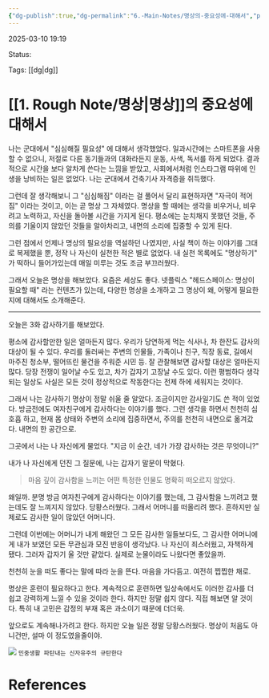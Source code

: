 ```yaml
---
{"dg-publish":true,"dg-permalink":"6.-Main-Notes/명상의-중요성에-대해서","permalink":"/6.-Main-Notes/명상의-중요성에-대해서/"}
---
```


2025-03-10 19:19

Status: 

Tags: [[dg\|dg]] 

# [[1. Rough Note/명상\|명상]]의 중요성에 대해서
나는 군대에서 "심심해질 필요성" 에 대해서 생각했었다. 일과시간에는 스마트폰을 사용할 수 없으니, 저절로 다른 동기들과의 대화라든지 운동, 사색, 독서를 하게 되었다. 결과적으로 시간을 보다 알차게 쓴다는 느낌을 받았고, 사회에서처럼 인스타그램 따위에 인생을 낭비하는 일은 없었다. 나는 군대에서 건축기사 자격증을 취득했다.

그런데 잘 생각해보니 그 "심심해짐" 이라는 걸 풀어서 달리 표현하자면 "자극이 적어짐" 이라는 것이고, 이는 곧 명상 그 자체였다. 명상을 할 때에는 생각을 비우거나, 비우려고 노력하고, 자신을 돌아볼 시간을 가지게 된다. 평소에는 눈치채지 못했던 것들, 주의를 기울이지 않았던 것들을 알아차리고, 내면의 소리에 집중할 수 있게 된다.

그런 점에서 언제나 명상의 필요성을 역설하던 나였지만, 사실 책이 하는 이야기를 그대로 복제했을 뿐, 정작 나 자신이 실천한 적은 별로 없었다. 내 실천 목록에도 "명상하기" 가 떡하니 들어가있는데 매일 미루는 것도 조금 부끄러웠다.

그래서 오늘은 명상을 해보았다. 요즘은 세상도 좋다. 넷플릭스 "헤드스페이스: 명상이 필요할 때" 라는 컨텐츠가 있는데, 다양한 명상을 소개하고 그 명상이 왜, 어떻게 필요한지에 대해서도 소개해준다.

---

오늘은 3화 감사하기를 해보았다.

평소에 감사할만한 일은 얼마든지 많다. 우리가 당연하게 먹는 식사나, 차 한잔도 감사의 대상이 될 수 있다. 우리를 둘러싸는 주변의 인물들, 가족이나 친구, 직장 동료, 길에서 마주친 청소부, 떨어뜨린 물건을 주워준 시민 등. 잘 관찰해보면 감사할 대상은 얼마든지 많다. 당장 전쟁이 일어날 수도 있고, 차가 갑자기 고장날 수도 있다. 이런 평범하다 생각되는 일상도 사실은 모든 것이 정상적으로 작동한다는 전제 하에 세워지는 것이다.

그래서 나는 감사하기 명상이 정말 쉬울 줄 알았다. 조금이지만 감사일기도 쓴 적이 있었다. 방금전에도 여자친구에게 감사하다는 이야기를 했다. 그런 생각을 하면서 천천히 심호흡 하고, 현재 몸 상태와 주변의 소리에 집중하면서, 주의를 천천히 내면으로 옮겨갔다. 내면의 한 공간으로.

그곳에서 나는 나 자신에게 물었다. "지금 이 순간, 네가 가장 감사하는 것은 무엇이니?"

내가 나 자신에게 던진 그 질문에, 나는 갑자기 말문이 막혔다.

>  마음 깊이 감사함을 느끼는 어떤 특정한 인물도 명확히 떠오르지 않았다. 

왜일까. 분명 방금 여자친구에게 감사하다는 이야기를 했는데, 그 감사함을 느끼려고 했는데도 잘 느껴지지 않았다. 당황스러웠다. 그래서 어머니를 떠올리려 했다. 흔하지만 실제로도 감사한 일이 많았던 어머니다.

그런데 이번에는 어머니가 내게 해왔던 그 모든 감사한 일들보다도, 그 감사한 어머니에게 내가 보였던 모든 무관심과 모진 반응이 생각났다. 나 자신이 죄스러웠고, 자책하게 됐다. 그러자 갑자기 울 것만 같았다. 실제로 눈물이라도 나왔다면 좋았을까.

천천히 눈을 떠도 좋다는 말에 따라 눈을 뜬다. 마음을 가다듬고. 여전히 찝찝한 채로.

명상은 훈련이 필요하다고 한다. 계속적으로 훈련하면 일상속에서도 이러한 감사를 더 쉽고 강력하게 느낄 수 있을 것이라 한다. 하지만 정말 쉽지 않다. 직접 해보면 알 것이다. 특히 내 고민은 감정의 부재 혹은 과소이기 때문에 더더욱.

앞으로도 계속해나가려고 한다. 하지만 오늘 일은 정말 당황스러웠다. 명상이 처음도 아니건만, 설마 이 정도였을줄이야.

![](https://blog.kakaocdn.net/dn/cWR4Ck/btsMjpG1n0W/d9EmPlnWLNsEDwphTA4wv0/img.jpg)
`민중생활 파탄내는 신자유주의 규탄한다` 
# References